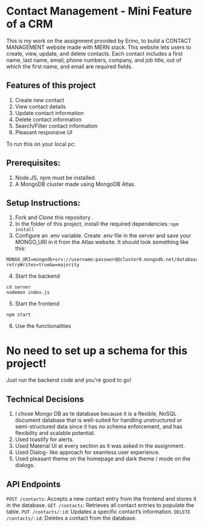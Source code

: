 
# Contact Management - Mini Feature of a CRM

This is my work on the assignment provided by Erino, to build a CONTACT MANAGEMENT website made with MERN stack. This website  lets users to create, view, update, and delete contacts. Each contact includes a first name, last name, email, phone numbers, company, and job title, out of which the first name, and email are required fields.

## Features of this project
1. Create new contact
2. View contact details
3. Update contact information
4. Delete contact information
5. Search/Filter contact information
6. Pleasant responsive UI

To run this on your local pc:

## Prerequisites: 
1. Node.JS, npm must be installed.
2. A MongoDB cluster made using MongoDB Atlas.

## Setup Instructions:

1. Fork and Clone this repository .
2. In the folder of this project, install the required dependencies:
```npm install```
3. Configure an .env variable. Create .env file in the server and save your MONGO_URI in it from the Atlas website. It should look something like this:
```
MONGO_URI=mongodb+srv://username:password@cluster0.mongodb.net/databaseName?retryWrites=true&w=majority
```
4. Start the backend
```
cd server
nodemon index.js
```
5. Start the frontend
```
npm start
```

6. Use the functionalities

# No need to set up a schema for this project! 
Just run the backend code and you're good to go!

## Technical Decisions
1. I chose Mongo DB as te database because it is a flexible, NoSQL document database that is well-suited for handling unstructured or semi-structured data since it has no schema enforcement, and has flexibility and scalable potential.
2. Used toastify for alerts.
3. Used Material UI at every section as it was asked in the assignment.
4. Used Dialog- like approach for seamless user experience.
5. Used pleasant theme on the homepage and dark theme / mode on the dialogs.

## API Endpoints

`POST /contacts`: Accepts a new contact entry from the frontend and stores it in the database.
`GET /contacts`: Retrieves all contact entries to populate the table.
`PUT /contacts/:id`: Updates a specific contact’s information.
`DELETE /contacts/:id`: Deletes a contact from the database.
